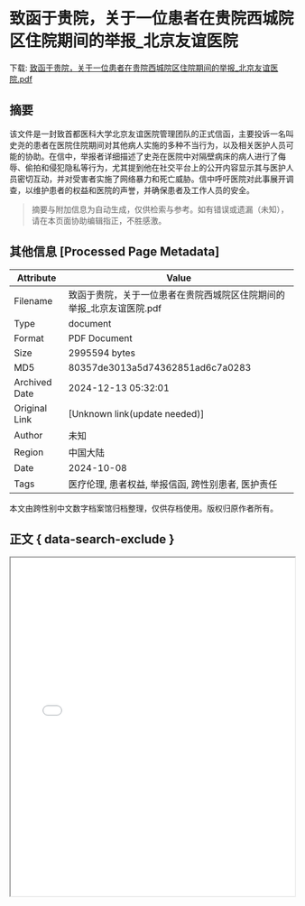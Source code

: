 # 致函于贵院，关于一位患者在贵院西城院区住院期间的举报_北京友谊医院

<!-- tcd_download_link -->
下载: <a href="../致函于贵院，关于一位患者在贵院西城院区住院期间的举报_北京友谊医院.pdf" download>致函于贵院，关于一位患者在贵院西城院区住院期间的举报_北京友谊医院.pdf</a>
<!-- tcd_download_link_end -->

## 摘要

<!-- tcd_abstract -->
该文件是一封致首都医科大学北京友谊医院管理团队的正式信函，主要投诉一名叫史尧的患者在医院住院期间对其他病人实施的多种不当行为，以及相关医护人员可能的协助。在信中，举报者详细描述了史尧在医院中对隔壁病床的病人进行了侮辱、偷拍和侵犯隐私等行为，尤其提到他在社交平台上的公开内容显示其与医护人员密切互动，并对受害者实施了网络暴力和死亡威胁。信中呼吁医院对此事展开调查，以维护患者的权益和医院的声誉，并确保患者及工作人员的安全。

<!-- tcd_abstract_end -->

> 摘要与附加信息为自动生成，仅供检索与参考。如有错误或遗漏（未知），请在本页面协助编辑指正，不胜感激。

## 其他信息 [Processed Page Metadata]

| Attribute       | Value                                  |
|-----------------|----------------------------------------|
| Filename        | 致函于贵院，关于一位患者在贵院西城院区住院期间的举报_北京友谊医院.pdf                             |
| Type            | document                                 |
| Format          | PDF Document                               |
| Size            | 2995594 bytes                           |
| MD5             | 80357de3013a5d74362851ad6c7a0283                                  |
| Archived Date   | 2024-12-13 05:32:01                             |
| Original Link   | [Unknown link(update needed)]                         |
| Author          | 未知                               |
| Region          | 中国大陆                               |
| Date            | 2024-10-08                                 |
| Tags            | 医疗伦理, 患者权益, 举报信函, 跨性别患者, 医护责任                                 |

本文由跨性别中文数字档案馆归档整理，仅供存档使用。版权归原作者所有。


## 正文 { data-search-exclude }

<!-- tcd_main_text -->
<iframe src="../致函于贵院，关于一位患者在贵院西城院区住院期间的举报_北京友谊医院.pdf" width="100%" height="600px">
    <p>无法显示PDF，请下载查看。</p>
</iframe>
<!-- tcd_main_text_end -->

